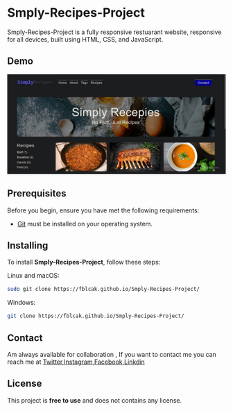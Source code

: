 # Smply-Recipes-Project

Smply-Recipes-Project
  is a fully responsive restuarant website, responsive for all devices, built using HTML, CSS, and JavaScript.

## Demo

![Smply-Recipes-Project](./reADme-images/simage.JPG)


## Prerequisites

Before you begin, ensure you have met the following requirements:

* [Git](https://git-scm.com/downloads "Download Git") must be installed on your operating system.

## Installing

To install **Smply-Recipes-Project**, follow these steps:

Linux and macOS:

```bash
sudo git clone https://fblcak.github.io/Smply-Recipes-Project/
```

Windows:

```bash
git clone https://fblcak.github.io/Smply-Recipes-Project/
```

## Contact

Am always available for collaboration , If you want to contact me you can reach me at [Twitter](https://www.twitter.com/Freddyblcak),[Instagram](https://www.instagram.com/freddyalabaster),[Facebook](https://www.facebook.com/FrederickKojoAdzoho),[Linkdin](http:www.linkedin.com/in/frederick-adzaho-7655b4248)

## License

This project is **free to use** and does not contains any license.
